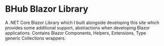 # BHub Blazor Library
A .NET Core Blazor Library which I built alongside developing this site which provides some additional support, abstractions when developing Blazor applications. Contains Blazor Components, Helpers, Extensions, Type generic Collections wrappers. 
